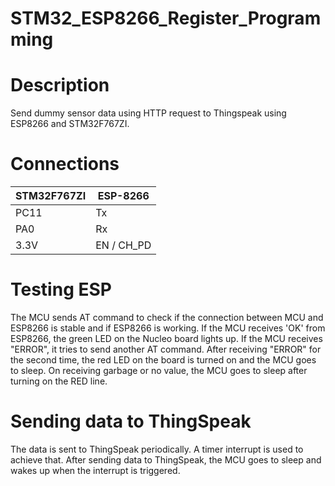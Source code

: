 # STM32_ESP8266_Register_Programming

# Description

Send dummy sensor data using HTTP request to Thingspeak using ESP8266 and STM32F767ZI.
# Connections

**STM32F767ZI**  | **ESP-8266**
------------- | -------------
PC11  | Tx
PA0  | Rx
3.3V  | EN / CH_PD


# Testing ESP

The MCU sends AT command to check if the connection between MCU and ESP8266 is stable and if ESP8266 is working. If the MCU receives 'OK' from ESP8266, the green LED on the Nucleo board lights up. If the MCU receives "ERROR", it tries to send another AT command. After receiving "ERROR" for the second time, the red LED on the board is turned on and the MCU goes to sleep. On receiving garbage or no value, the MCU goes to sleep after turning on the RED line.

# Sending data to ThingSpeak

The data is sent to ThingSpeak periodically. A timer interrupt is used to achieve that. After sending data to ThingSpeak, the MCU goes to sleep and wakes up when the interrupt is triggered.
